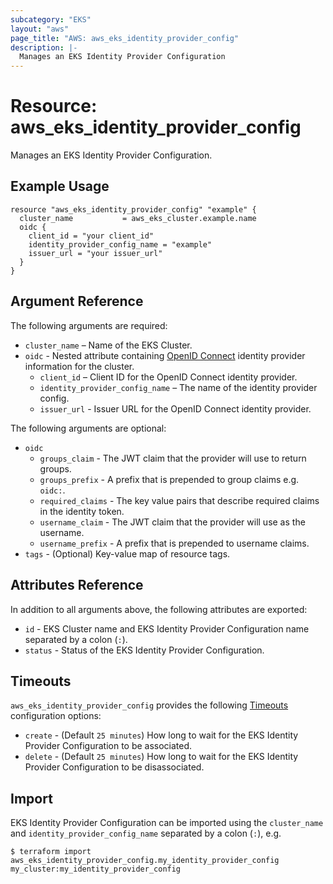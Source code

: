 ```yaml
---
subcategory: "EKS"
layout: "aws"
page_title: "AWS: aws_eks_identity_provider_config"
description: |-
  Manages an EKS Identity Provider Configuration
---
```


# Resource: aws_eks_identity_provider_config

Manages an EKS Identity Provider Configuration.

## Example Usage

```hcl
resource "aws_eks_identity_provider_config" "example" {
  cluster_name           = aws_eks_cluster.example.name
  oidc {
    client_id = "your client_id"
    identity_provider_config_name = "example"
    issuer_url = "your issuer_url"
  }
}
```

## Argument Reference

The following arguments are required:

* `cluster_name` – Name of the EKS Cluster.
* `oidc` - Nested attribute containing [OpenID Connect](https://openid.net/connect/) identity provider information for the cluster.
  * `client_id` – Client ID for the OpenID Connect identity provider.
  * `identity_provider_config_name` – The name of the identity provider config.
  * `issuer_url` - Issuer URL for the OpenID Connect identity provider.

The following arguments are optional:

* `oidc`
  * `groups_claim` - The JWT claim that the provider will use to return groups.
  * `groups_prefix` - A prefix that is prepended to group claims e.g. `oidc:`.
  * `required_claims` - The key value pairs that describe required claims in the identity token.
  * `username_claim` - The JWT claim that the provider will use as the username.
  * `username_prefix` - A prefix that is prepended to username claims.
* `tags` - (Optional) Key-value map of resource tags.

## Attributes Reference
In addition to all arguments above, the following attributes are exported:

* `id` - EKS Cluster name and EKS Identity Provider Configuration name separated by a colon (`:`).
* `status` - Status of the EKS Identity Provider Configuration.

## Timeouts

`aws_eks_identity_provider_config` provides the following [Timeouts](https://www.terraform.io/docs/configuration/blocks/resources/syntax.html#operation-timeouts) configuration options:

* `create` - (Default `25 minutes`) How long to wait for the EKS Identity Provider Configuration to be associated.
* `delete` - (Default `25 minutes`) How long to wait for the EKS Identity Provider Configuration to be disassociated.

## Import

EKS Identity Provider Configuration can be imported using the `cluster_name` and `identity_provider_config_name` separated by a colon (`:`), e.g.

```
$ terraform import aws_eks_identity_provider_config.my_identity_provider_config my_cluster:my_identity_provider_config
```
